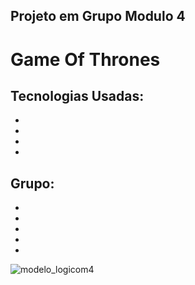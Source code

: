 ## Projeto em Grupo Modulo 4
# Game Of Thrones


## Tecnologias Usadas:
-
-
-
-

## Grupo:
-
-
-
-
-










![modelo_logicom4](https://user-images.githubusercontent.com/115815559/224511009-c0b4487f-05d3-45f7-a1ef-b73a30a4b0cf.png)
